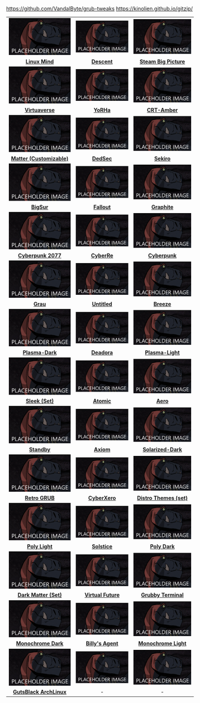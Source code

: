 https://github.com/VandalByte/grub-tweaks
https://kinolien.github.io/gitzip/

|    |    |    |
|:-------:|:-------:|:---------:|
|![placeholder](/Images/Placeholderr.png)|![placeholder](/Images/Placeholderr.png)|![placeholder](/Images/Placeholderr.png)|
|[**Linux Mind**](https://www.pling.com/p/1397139/)|[**Descent**](https://www.pling.com/p/1000083/)|[**Steam Big Picture**](https://github.com/LegendaryBibo/Steam-Big-Picture-Grub-Theme)|
|![placeholder](/Images/Placeholderr.png)|![placeholder](/Images/Placeholderr.png)|![placeholder](/Images/Placeholderr.png)|
|[**Virtuaverse**](https://github.com/Patato777/dotfiles/tree/main/grub)|[**YoRHa**](https://github.com/OliveThePuffin/yorha-grub-theme)|[**CRT-Amber**](https://www.pling.com/p/1727268/)|
|![placeholder](/Images/Placeholderr.png)|![placeholder](/Images/Placeholderr.png)|![placeholder](/Images/Placeholderr.png)|
|[**Matter (Customizable)**](https://www.pling.com/p/1400298/)|[**DedSec**](https://www.pling.com/p/1569525/)|[**Sekiro**](https://github.com/semimqmo/sekiro_grub_theme)|
|![placeholder](/Images/Placeholderr.png)|![placeholder](/Images/Placeholderr.png)|![placeholder](/Images/Placeholderr.png)|
|[**BigSur**](https://www.pling.com/p/1443844/)|[**Fallout**](https://www.pling.com/p/1230882/)|[**Graphite**](https://www.pling.com/p/1676418/)|
|![placeholder](/Images/Placeholderr.png)|![placeholder](/Images/Placeholderr.png)|![placeholder](/Images/Placeholderr.png)|
|[**Cyberpunk 2077**](https://www.pling.com/p/1515662/)|[**CyberRe**](https://www.pling.com/p/1420727/)|[**Cyberpunk**](https://www.pling.com/p/1429443/)|
|![placeholder](/Images/Placeholderr.png)|![placeholder](/Images/Placeholderr.png)|![placeholder](/Images/Placeholderr.png)|
|[**Grau**](https://www.pling.com/p/1111514/)|[**Untitled**](https://github.com/samoht9277/dotfiles/tree/master/grub/themes/self)|[**Breeze**](https://www.linux-apps.com/p/1000111/)|
|![placeholder](/Images/Placeholderr.png)|![placeholder](/Images/Placeholderr.png)|![placeholder](/Images/Placeholderr.png)|
|[**Plasma-Dark**](https://www.pling.com/p/1195799/)|[**Deadora**](https://www.pling.com/p/1111550/)|[**Plasma-Light**](https://www.pling.com/p/1197062/)|
|![placeholder](/Images/Placeholderr.png)|![placeholder](/Images/Placeholderr.png)|![placeholder](/Images/Placeholderr.png)|
|[**Sleek (Set)**](https://www.pling.com/p/1414997/)|[**Atomic**](https://www.pling.com/p/1200710/)|[**Aero**](https://www.pling.com/p/1112066/)|
|![placeholder](/Images/Placeholderr.png)|![placeholder](/Images/Placeholderr.png)|![placeholder](/Images/Placeholderr.png)|
|[**Standby**](https://www.pling.com/p/1172610/)|[**Axiom**](https://www.pling.com/p/1111735/)|[**Solarized-Dark**](https://www.pling.com/p/1177401/)|
|![placeholder](/Images/Placeholderr.png)|![placeholder](/Images/Placeholderr.png)|![placeholder](/Images/Placeholderr.png)|
|[**Retro GRUB**](https://www.pling.com/p/1568741/)|[**CyberXero**](https://www.pling.com/p/1502415/)|[**Distro Themes (set)**](https://www.pling.com/p/1482847/)|
|![placeholder](/Images/Placeholderr.png)|![placeholder](/Images/Placeholderr.png)|![placeholder](/Images/Placeholderr.png)|
|[**Poly Light**](https://www.pling.com/p/1176413/)|[**Solstice**](https://www.pling.com/p/1111874/)|[**Poly Dark**](https://www.pling.com/p/1230780/)|
|![placeholder](/Images/Placeholderr.png)|![placeholder](/Images/Placeholderr.png)|![placeholder](/Images/Placeholderr.png)|
|[**Dark Matter (Set)**](https://www.pling.com/p/1603282/)|[**Virtual Future**](https://www.pling.com/p/1529571/)|[**Grubby Terminal**](https://gitlab.com/perthshiretim/grubby-terminal)|
|![placeholder](/Images/Placeholderr.png)|![placeholder](/Images/Placeholderr.png)|![placeholder](/Images/Placeholderr.png)|
|[**Monochrome Dark**](https://www.pling.com/p/1111868/)|[**Billy's Agent**](https://gitlab.com/Drorago/billys-agent-grub2-theme)|[**Monochrome Light**](https://www.pling.com/p/1111486/)|
|![placeholder](/Images/Placeholderr.png)|![placeholder](/Images/Placeholderr.png)|![placeholder](/Images/Placeholderr.png)|
|[**GutsBlack ArchLinux**](https://forums.archlinux.fr/viewtopic.php?t=11361)|-|-|
